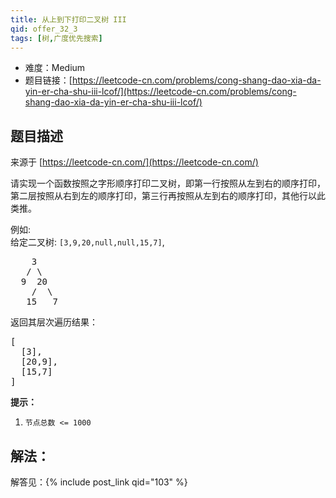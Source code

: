 ```yaml
---
title: 从上到下打印二叉树 III
qid: offer_32_3
tags: [树,广度优先搜索]
---
```



- 难度：Medium
- 题目链接：[https://leetcode-cn.com/problems/cong-shang-dao-xia-da-yin-er-cha-shu-iii-lcof/](https://leetcode-cn.com/problems/cong-shang-dao-xia-da-yin-er-cha-shu-iii-lcof/)


## 题目描述

来源于 [https://leetcode-cn.com/](https://leetcode-cn.com/)

<p>请实现一个函数按照之字形顺序打印二叉树，即第一行按照从左到右的顺序打印，第二层按照从右到左的顺序打印，第三行再按照从左到右的顺序打印，其他行以此类推。</p>



<p>例如:<br>
给定二叉树:&nbsp;<code>[3,9,20,null,null,15,7]</code>,</p>

<pre>    3
   / \
  9  20
    /  \
   15   7
</pre>

<p>返回其层次遍历结果：</p>

<pre>[
  [3],
  [20,9],
  [15,7]
]
</pre>



<p><strong>提示：</strong></p>

<ol>
	<li><code>节点总数 &lt;= 1000</code></li>
</ol>


## 解法：

解答见：{% include post_link qid="103" %}